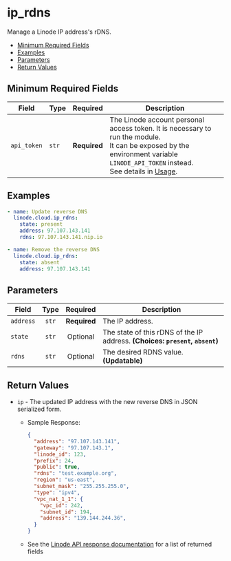 # ip_rdns

Manage a Linode IP address's rDNS.

- [Minimum Required Fields](#minimum-required-fields)
- [Examples](#examples)
- [Parameters](#parameters)
- [Return Values](#return-values)

## Minimum Required Fields
| Field       | Type  | Required     | Description                                                                                                                                                                                                              |
|-------------|-------|--------------|--------------------------------------------------------------------------------------------------------------------------------------------------------------------------------------------------------------------------|
| `api_token` | `str` | **Required** | The Linode account personal access token. It is necessary to run the module. <br/>It can be exposed by the environment variable `LINODE_API_TOKEN` instead. <br/>See details in [Usage](https://github.com/linode/ansible_linode?tab=readme-ov-file#usage). |

## Examples

```yaml
- name: Update reverse DNS
  linode.cloud.ip_rdns:
    state: present
    address: 97.107.143.141
    rdns: 97.107.143.141.nip.io

```

```yaml
- name: Remove the reverse DNS
  linode.cloud.ip_rdns:
    state: absent
    address: 97.107.143.141

```


## Parameters

| Field     | Type | Required | Description                                                                  |
|-----------|------|----------|------------------------------------------------------------------------------|
| `address` | <center>`str`</center> | <center>**Required**</center> | The IP address.   |
| `state` | <center>`str`</center> | <center>Optional</center> | The state of this rDNS of the IP address.  **(Choices: `present`, `absent`)** |
| `rdns` | <center>`str`</center> | <center>Optional</center> | The desired RDNS value.  **(Updatable)** |

## Return Values

- `ip` - The updated IP address with the new reverse DNS in JSON serialized form.

    - Sample Response:
        ```json
        {
          "address": "97.107.143.141",
          "gateway": "97.107.143.1",
          "linode_id": 123,
          "prefix": 24,
          "public": true,
          "rdns": "test.example.org",
          "region": "us-east",
          "subnet_mask": "255.255.255.0",
          "type": "ipv4",
          "vpc_nat_1_1": {
            "vpc_id": 242,
            "subnet_id": 194,
            "address": "139.144.244.36",
          }
        }
        ```
    - See the [Linode API response documentation](https://techdocs.akamai.com/linode-api/reference/get-ipv6-range) for a list of returned fields


